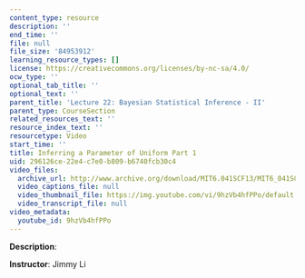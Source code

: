 ```yaml
---
content_type: resource
description: ''
end_time: ''
file: null
file_size: '84953912'
learning_resource_types: []
license: https://creativecommons.org/licenses/by-nc-sa/4.0/
ocw_type: ''
optional_tab_title: ''
optional_text: ''
parent_title: 'Lecture 22: Bayesian Statistical Inference - II'
parent_type: CourseSection
related_resources_text: ''
resource_index_text: ''
resourcetype: Video
start_time: ''
title: Inferring a Parameter of Uniform Part 1
uid: 296126ce-22e4-c7e0-b809-b6740fcb30c4
video_files:
  archive_url: http://www.archive.org/download/MIT6.041SCF13/MIT6_041SCF13_Inferring_a_Parameter_of_Uniform_Part_1_300k.mp4
  video_captions_file: null
  video_thumbnail_file: https://img.youtube.com/vi/9hzVb4hfPPo/default.jpg
  video_transcript_file: null
video_metadata:
  youtube_id: 9hzVb4hfPPo
---
```


**Description**:

**Instructor**: Jimmy Li

